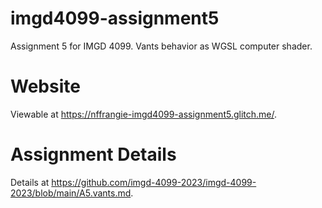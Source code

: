 # imgd4099-assignment5
Assignment 5 for IMGD 4099. Vants behavior as WGSL computer shader. 

# Website
Viewable at https://nffrangie-imgd4099-assignment5.glitch.me/.

# Assignment Details
Details at https://github.com/imgd-4099-2023/imgd-4099-2023/blob/main/A5.vants.md.
